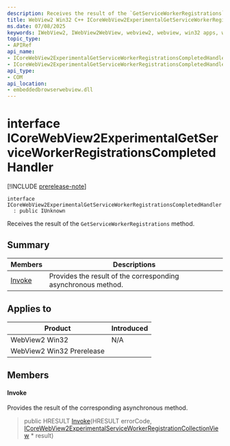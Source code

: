 ```yaml
---
description: Receives the result of the `GetServiceWorkerRegistrations` method.
title: WebView2 Win32 C++ ICoreWebView2ExperimentalGetServiceWorkerRegistrationsCompletedHandler
ms.date: 07/08/2025
keywords: IWebView2, IWebView2WebView, webview2, webview, win32 apps, win32, edge, ICoreWebView2, ICoreWebView2Controller, browser control, edge html, ICoreWebView2ExperimentalGetServiceWorkerRegistrationsCompletedHandler
topic_type: 
- APIRef
api_name:
- ICoreWebView2ExperimentalGetServiceWorkerRegistrationsCompletedHandler
- ICoreWebView2ExperimentalGetServiceWorkerRegistrationsCompletedHandler.Invoke
api_type:
- COM
api_location:
- embeddedbrowserwebview.dll
---
```


# interface ICoreWebView2ExperimentalGetServiceWorkerRegistrationsCompletedHandler

[!INCLUDE [prerelease-note](../includes/prerelease-note.md)]

```
interface ICoreWebView2ExperimentalGetServiceWorkerRegistrationsCompletedHandler
  : public IUnknown
```

Receives the result of the `GetServiceWorkerRegistrations` method.

## Summary

 Members                        | Descriptions
--------------------------------|---------------------------------------------
[Invoke](#invoke) | Provides the result of the corresponding asynchronous method.

## Applies to

Product                         | Introduced
--------------------------------|---------------------------------------------
WebView2 Win32            |    N/A
WebView2 Win32 Prerelease |    

## Members

#### Invoke

Provides the result of the corresponding asynchronous method.

> public HRESULT [Invoke](#invoke)(HRESULT errorCode, [ICoreWebView2ExperimentalServiceWorkerRegistrationCollectionView](icorewebview2experimentalserviceworkerregistrationcollectionview.md#icorewebview2experimentalserviceworkerregistrationcollectionview) * result)

